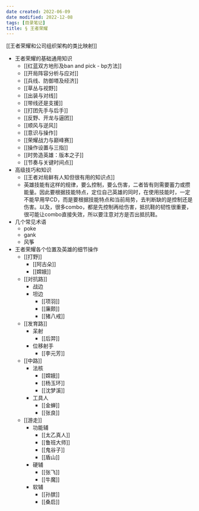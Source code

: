 ```yaml
---
date created: 2022-06-09
date modified: 2022-12-08
tags: [目录笔记]
title: § 王者荣耀
---
```


[[王者荣耀和公司组织架构的类比映射]]

- 王者荣耀的基础通用知识
	- [[红蓝双方地形及ban and pick - bp方法]]
	- [[开局阵容分析与应对]]
	- [[兵线、防御塔及经济]]
	- [[草丛与视野]]
	- [[出装与对线]]
	- [[带线还是支援]]
	- [[打团先手与后手]]
	- [[反野、开龙与逼团]]
	- [[顺风与逆风]]
	- [[意识与操作]]
	- [[荣耀战力与巅峰赛]]
	- [[操作设置与三指]]
	- [[时势造英雄：版本之子]]
	- [[节奏与关键时间点]]
- 高级技巧和知识
	- [[王者对局鲜有人知但很有用的知识点]]
	- 英雄技能有这样的规律，要么控制，要么伤害，二者皆有则需要蓄力或攒能量。因此要根据技能特点，定位自己英雄的同时，在使用技能时，一定不能早用早CD，而是要根据技能特点和当前局势，去判断缺的是控制还是伤害。以及，很多combo，都是先控制再给伤害，抵抗鞋的韧性很重要，很可能让combo直接失效，所以要注意对方是否出抵抗鞋。
- 几个常见术语
	- poke
	- gank
	- 风筝
- 王者荣耀各个位置及英雄的细节操作
	- [[打野]]
		- [[阿古朵]]
		- [[嫦娥]]
	- [[对抗路]]
		- 战边
		- 坦边
			- [[项羽]]
			- [[廉颇]]
			- [[猪八戒]]
	- [[发育路]]
		- 呆射
			- [[后羿]]
		- 位移射手
			- [[李元芳]]
	- [[中路]]
		- 法核
			- [[嫦娥]]
			- [[杨玉环]]
			- [[沈梦溪]]
		- 工具人
			- [[金蝉]]
			- [[张良]]
	- [[游走]]
		- 功能辅
			- [[太乙真人]]
			- [[鲁班大师]]
			- [[鬼谷子]]
			- [[盾山]]
		- 硬辅
			- [[张飞]]
			- [[牛魔]]
		- 软辅
			- [[孙膑]]
			- [[桑启]]

